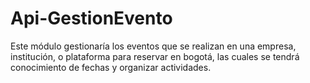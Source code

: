 # Api-GestionEvento

Este módulo gestionaría los eventos que se realizan en una empresa, institución, o plataforma para reservar en bogotá, las cuales se tendrá conocimiento de fechas y organizar actividades.
